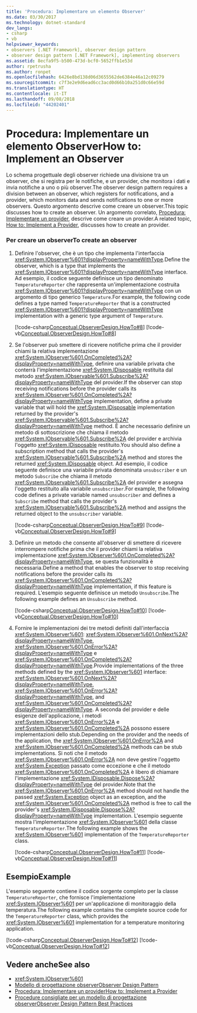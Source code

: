 ```yaml
---
title: 'Procedura: Implementare un elemento Observer'
ms.date: 03/30/2017
ms.technology: dotnet-standard
dev_langs:
- csharp
- vb
helpviewer_keywords:
- observers [.NET Framework], observer design pattern
- observer design pattern [.NET Framework], implementing observers
ms.assetid: 8ecfa9f5-b500-473d-bcf0-5652ffb1e53d
author: rpetrusha
ms.author: ronpet
ms.openlocfilehash: 6426e8bd138d06d3655562de6384e46a12c09279
ms.sourcegitcommit: c7f3e2e9d6ead6cc3acd0d66b10a251d0c66e59d
ms.translationtype: HT
ms.contentlocale: it-IT
ms.lasthandoff: 09/08/2018
ms.locfileid: "44202401"
---
```

# <a name="how-to-implement-an-observer"></a><span data-ttu-id="5a16e-102">Procedura: Implementare un elemento Observer</span><span class="sxs-lookup"><span data-stu-id="5a16e-102">How to: Implement an Observer</span></span>
<span data-ttu-id="5a16e-103">Lo schema progettuale degli observer richiede una divisione tra un observer, che si registra per le notifiche, e un provider, che monitora i dati e invia notifiche a uno o più observer.</span><span class="sxs-lookup"><span data-stu-id="5a16e-103">The observer design pattern requires a division between an observer, which registers for notifications, and a provider, which monitors data and sends notifications to one or more observers.</span></span> <span data-ttu-id="5a16e-104">Questo argomento descrive come creare un observer.</span><span class="sxs-lookup"><span data-stu-id="5a16e-104">This topic discusses how to create an observer.</span></span> <span data-ttu-id="5a16e-105">Un argomento correlato, [Procedura: Implementare un provider](../../../docs/standard/events/how-to-implement-a-provider.md), descrive come creare un provider.</span><span class="sxs-lookup"><span data-stu-id="5a16e-105">A related topic, [How to: Implement a Provider](../../../docs/standard/events/how-to-implement-a-provider.md), discusses how to create an provider.</span></span>  
  
### <a name="to-create-an-observer"></a><span data-ttu-id="5a16e-106">Per creare un observer</span><span class="sxs-lookup"><span data-stu-id="5a16e-106">To create an observer</span></span>  
  
1.  <span data-ttu-id="5a16e-107">Definire l'observer, che è un tipo che implementa l'interfaccia <xref:System.IObserver%601?displayProperty=nameWithType>.</span><span class="sxs-lookup"><span data-stu-id="5a16e-107">Define the observer, which is a type that implements the <xref:System.IObserver%601?displayProperty=nameWithType> interface.</span></span> <span data-ttu-id="5a16e-108">Ad esempio, il codice seguente definisce un tipo denominato `TemperatureReporter` che rappresenta un'implementazione costruita <xref:System.IObserver%601?displayProperty=nameWithType> con un argomento di tipo generico `Temperature`.</span><span class="sxs-lookup"><span data-stu-id="5a16e-108">For example, the following code defines a type named `TemperatureReporter` that is a constructed <xref:System.IObserver%601?displayProperty=nameWithType> implementation with a generic type argument of `Temperature`.</span></span>  
  
     [!code-csharp[Conceptual.ObserverDesign.HowTo#8](../../../samples/snippets/csharp/VS_Snippets_CLR/conceptual.observerdesign.howto/cs/observer.cs#8)]
     [!code-vb[Conceptual.ObserverDesign.HowTo#8](../../../samples/snippets/visualbasic/VS_Snippets_CLR/conceptual.observerdesign.howto/vb/observer.vb#8)]  
  
2.  <span data-ttu-id="5a16e-109">Se l'observer può smettere di ricevere notifiche prima che il provider chiami la relativa implementazione <xref:System.IObserver%601.OnCompleted%2A?displayProperty=nameWithType>, definire una variabile privata che conterrà l'implementazione <xref:System.IDisposable> restituita dal metodo <xref:System.IObservable%601.Subscribe%2A?displayProperty=nameWithType> del provider.</span><span class="sxs-lookup"><span data-stu-id="5a16e-109">If the observer can stop receiving notifications before the provider calls its <xref:System.IObserver%601.OnCompleted%2A?displayProperty=nameWithType> implementation, define a private variable that will hold the <xref:System.IDisposable> implementation returned by the provider's <xref:System.IObservable%601.Subscribe%2A?displayProperty=nameWithType> method.</span></span> <span data-ttu-id="5a16e-110">È anche necessario definire un metodo di sottoscrizione che chiama il metodo <xref:System.IObservable%601.Subscribe%2A> del provider e archivia l'oggetto <xref:System.IDisposable> restituito.</span><span class="sxs-lookup"><span data-stu-id="5a16e-110">You should also define a subscription method that calls the provider's <xref:System.IObservable%601.Subscribe%2A> method and stores the returned <xref:System.IDisposable> object.</span></span> <span data-ttu-id="5a16e-111">Ad esempio, il codice seguente definisce una variabile privata denominata `unsubscriber` e un metodo `Subscribe` che chiama il metodo <xref:System.IObservable%601.Subscribe%2A> del provider e assegna l'oggetto restituito alla variabile `unsubscriber`.</span><span class="sxs-lookup"><span data-stu-id="5a16e-111">For example, the following code defines a private variable named `unsubscriber` and defines a `Subscribe` method that calls the provider's <xref:System.IObservable%601.Subscribe%2A> method and assigns the returned object to the `unsubscriber` variable.</span></span>  
  
     [!code-csharp[Conceptual.ObserverDesign.HowTo#9](../../../samples/snippets/csharp/VS_Snippets_CLR/conceptual.observerdesign.howto/cs/observer.cs#9)]
     [!code-vb[Conceptual.ObserverDesign.HowTo#9](../../../samples/snippets/visualbasic/VS_Snippets_CLR/conceptual.observerdesign.howto/vb/observer.vb#9)]  
  
3.  <span data-ttu-id="5a16e-112">Definire un metodo che consente all'observer di smettere di ricevere interrompere notifiche prima che il provider chiami la relativa implementazione <xref:System.IObserver%601.OnCompleted%2A?displayProperty=nameWithType>, se questa funzionalità è necessaria.</span><span class="sxs-lookup"><span data-stu-id="5a16e-112">Define a method that enables the observer to stop receiving notifications before the provider calls its <xref:System.IObserver%601.OnCompleted%2A?displayProperty=nameWithType> implementation, if this feature is required.</span></span> <span data-ttu-id="5a16e-113">L'esempio seguente definisce un metodo `Unsubscribe`.</span><span class="sxs-lookup"><span data-stu-id="5a16e-113">The following example defines an `Unsubscribe` method.</span></span>  
  
     [!code-csharp[Conceptual.ObserverDesign.HowTo#10](../../../samples/snippets/csharp/VS_Snippets_CLR/conceptual.observerdesign.howto/cs/observer.cs#10)]
     [!code-vb[Conceptual.ObserverDesign.HowTo#10](../../../samples/snippets/visualbasic/VS_Snippets_CLR/conceptual.observerdesign.howto/vb/observer.vb#10)]  
  
4.  <span data-ttu-id="5a16e-114">Fornire le implementazioni dei tre metodi definiti dall'interfaccia <xref:System.IObserver%601>: <xref:System.IObserver%601.OnNext%2A?displayProperty=nameWithType>, <xref:System.IObserver%601.OnError%2A?displayProperty=nameWithType> e <xref:System.IObserver%601.OnCompleted%2A?displayProperty=nameWithType>.</span><span class="sxs-lookup"><span data-stu-id="5a16e-114">Provide implementations of the three methods defined by the <xref:System.IObserver%601> interface: <xref:System.IObserver%601.OnNext%2A?displayProperty=nameWithType>, <xref:System.IObserver%601.OnError%2A?displayProperty=nameWithType>, and <xref:System.IObserver%601.OnCompleted%2A?displayProperty=nameWithType>.</span></span> <span data-ttu-id="5a16e-115">A seconda del provider e delle esigenze dell'applicazione, i metodi <xref:System.IObserver%601.OnError%2A> e <xref:System.IObserver%601.OnCompleted%2A> possono essere implementazioni dello stub.</span><span class="sxs-lookup"><span data-stu-id="5a16e-115">Depending on the provider and the needs of the application, the <xref:System.IObserver%601.OnError%2A> and <xref:System.IObserver%601.OnCompleted%2A> methods can be stub implementations.</span></span> <span data-ttu-id="5a16e-116">Si noti che il metodo <xref:System.IObserver%601.OnError%2A> non deve gestire l'oggetto <xref:System.Exception> passato come eccezione e che il metodo <xref:System.IObserver%601.OnCompleted%2A> è libero di chiamare l'implementazione <xref:System.IDisposable.Dispose%2A?displayProperty=nameWithType> del provider.</span><span class="sxs-lookup"><span data-stu-id="5a16e-116">Note that the <xref:System.IObserver%601.OnError%2A> method should not handle the passed <xref:System.Exception> object as an exception, and the <xref:System.IObserver%601.OnCompleted%2A> method is free to call the provider's <xref:System.IDisposable.Dispose%2A?displayProperty=nameWithType> implementation.</span></span> <span data-ttu-id="5a16e-117">L'esempio seguente mostra l'implementazione <xref:System.IObserver%601> della classe `TemperatureReporter`.</span><span class="sxs-lookup"><span data-stu-id="5a16e-117">The following example shows the <xref:System.IObserver%601> implementation of the `TemperatureReporter` class.</span></span>  
  
     [!code-csharp[Conceptual.ObserverDesign.HowTo#11](../../../samples/snippets/csharp/VS_Snippets_CLR/conceptual.observerdesign.howto/cs/observer.cs#11)]
     [!code-vb[Conceptual.ObserverDesign.HowTo#11](../../../samples/snippets/visualbasic/VS_Snippets_CLR/conceptual.observerdesign.howto/vb/observer.vb#11)]  
  
## <a name="example"></a><span data-ttu-id="5a16e-118">Esempio</span><span class="sxs-lookup"><span data-stu-id="5a16e-118">Example</span></span>  
 <span data-ttu-id="5a16e-119">L'esempio seguente contiene il codice sorgente completo per la classe `TemperatureReporter`, che fornisce l'implementazione <xref:System.IObserver%601> per un'applicazione di monitoraggio della temperatura.</span><span class="sxs-lookup"><span data-stu-id="5a16e-119">The following example contains the complete source code for the `TemperatureReporter` class, which provides the <xref:System.IObserver%601> implementation for a temperature monitoring application.</span></span>  
  
 [!code-csharp[Conceptual.ObserverDesign.HowTo#12](../../../samples/snippets/csharp/VS_Snippets_CLR/conceptual.observerdesign.howto/cs/observer.cs#12)]
 [!code-vb[Conceptual.ObserverDesign.HowTo#12](../../../samples/snippets/visualbasic/VS_Snippets_CLR/conceptual.observerdesign.howto/vb/observer.vb#12)]  
  
## <a name="see-also"></a><span data-ttu-id="5a16e-120">Vedere anche</span><span class="sxs-lookup"><span data-stu-id="5a16e-120">See also</span></span>

- <xref:System.IObserver%601>  
- [<span data-ttu-id="5a16e-121">Modello di progettazione observer</span><span class="sxs-lookup"><span data-stu-id="5a16e-121">Observer Design Pattern</span></span>](../../../docs/standard/events/observer-design-pattern.md)  
- [<span data-ttu-id="5a16e-122">Procedura: Implementare un provider</span><span class="sxs-lookup"><span data-stu-id="5a16e-122">How to: Implement a Provider</span></span>](../../../docs/standard/events/how-to-implement-a-provider.md)  
- [<span data-ttu-id="5a16e-123">Procedure consigliate per un modello di progettazione observer</span><span class="sxs-lookup"><span data-stu-id="5a16e-123">Observer Design Pattern Best Practices</span></span>](../../../docs/standard/events/observer-design-pattern-best-practices.md)
